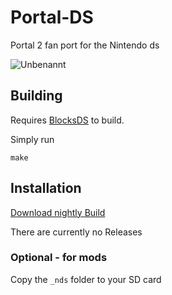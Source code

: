 # Portal-DS
Portal 2 fan port for the Nintendo ds


![Unbenannt](https://github.com/user-attachments/assets/45e6f7b1-6e04-40ff-8ea4-28adcebc1d89)

## Building
Requires [BlocksDS](https://blocksds.skylyrac.net/docs/) to build.

Simply run
```shell
make
```
## Installation
[Download nightly Build](https://nightly.link/buchstabenwurst/Portal-DS/workflows/c-cpp/master/Portal%20DS.zip)

There are currently no Releases

### Optional - for mods
Copy the `_nds` folder to your SD card
